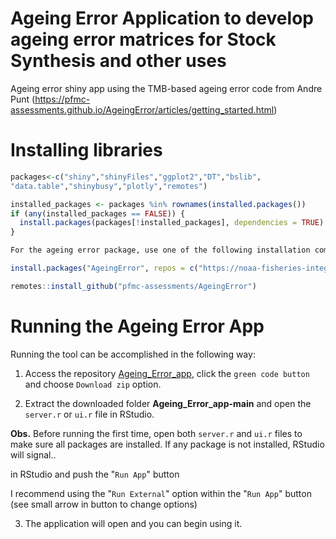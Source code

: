 # Ageing Error Application to develop ageing error matrices for Stock Synthesis and other uses
Ageing error shiny app using the TMB-based ageing error code from Andre Punt (https://pfmc-assessments.github.io/AgeingError/articles/getting_started.html) 

# Installing libraries 
```R
packages<-c("shiny","shinyFiles","ggplot2","DT","bslib",
"data.table","shinybusy","plotly","remotes")

installed_packages <- packages %in% rownames(installed.packages())
if (any(installed_packages == FALSE)) {
  install.packages(packages[!installed_packages], dependencies = TRUE)
}

For the ageing error package, use one of the following installation commands:

install.packages("AgeingError", repos = c("https://noaa-fisheries-integrated-toolbox.r-universe.dev", "https://cloud.r-project.org"))

remotes::install_github("pfmc-assessments/AgeingError")

```

# Running the Ageing Error App

Running the tool can be accomplished in the following way:

1. Access the repository [Ageing_Error_app](https://github.com/shcaba/Ageing_Error_app), click the `green code button` and choose `Download zip` option. 


2. Extract the downloaded folder **Ageing_Error_app-main** and open the `server.r` or `ui.r` file in RStudio. 

**Obs.** Before running the first time, open both `server.r` and `ui.r` files to make sure all packages are installed. If any package is not installed, RStudio will signal..

in RStudio and push the "`Run App`" button 

I recommend using the "`Run External`" option within the "`Run App`" button 
(see small arrow in button to change options)


3. The application will open and you can begin using it.


